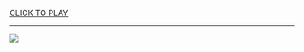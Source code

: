 
<a href="https://premium76.site?title=unblock_games_g&ref=13M">CLICK TO PLAY</a></h3>
<hr>

<a href="https://premium76.site?title=unblock_games_g&ref=13M"><img src="https://clearcache.store/games.png"></a>


